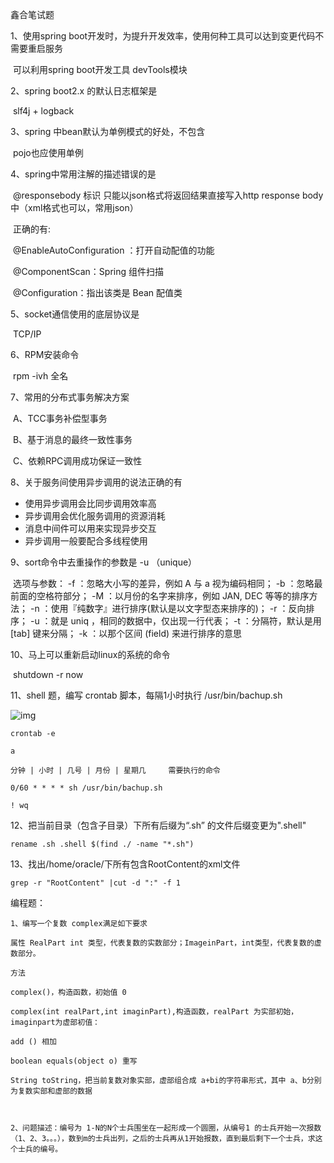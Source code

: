 鑫合笔试题

1、使用spring boot开发时，为提升开发效率，使用何种工具可以达到变更代码不需要重启服务

​	可以利用spring boot开发工具 devTools模块

2、spring boot2.x 的默认日志框架是

​	slf4j + logback

3、spring 中bean默认为单例模式的好处，不包含

​	pojo也应使用单例

4、spring中常用注解的描述错误的是

​	@responsebody 标识 只能以json格式将返回结果直接写入http response body中（xml格式也可以，常用json）

​	正确的有:

​		@EnableAutoConfiguration ：打开自动配值的功能

​		@ComponentScan：Spring 组件扫描

​		@Configuration：指出该类是 Bean 配值类

5、socket通信使用的底层协议是

​	TCP/IP

6、RPM安装命令

​	rpm -ivh 全名

7、常用的分布式事务解决方案

​	A、TCC事务补偿型事务

​	B、基于消息的最终一致性事务

​	C、依赖RPC调用成功保证一致性

8、关于服务间使用异步调用的说法正确的有

- 使用异步调用会比同步调用效率高
- 异步调用会优化服务调用的资源消耗
- 消息中间件可以用来实现异步交互
- 异步调用一般要配合多线程使用

9、sort命令中去重操作的参数是 -u  （unique）

​	选项与参数：
 -f  ：忽略大小写的差异，例如 A 与 a 视为编码相同；
 -b  ：忽略最前面的空格符部分；
 -M  ：以月份的名字来排序，例如 JAN, DEC 等等的排序方法；
 -n  ：使用『纯数字』进行排序(默认是以文字型态来排序的)；
 -r  ：反向排序；
 -u  ：就是 uniq ，相同的数据中，仅出现一行代表；
 -t  ：分隔符，默认是用 [tab] 键来分隔；
 -k  ：以那个区间 (field) 来进行排序的意思

10、马上可以重新启动linux的系统的命令 

​	shutdown -r now

11、shell 题，编写 crontab 脚本，每隔1小时执行 /usr/bin/bachup.sh

![img](D:\git\note\images\aHR0cHM6Ly9pbWFnZXMyMDE4LmNuYmxvZ3MuY29tL2Jsb2cvNzMzMzkyLzIwMTgwNS83MzMzOTItMjAxODA1MzAxMTI1NDk3MzUtNzkzMDk5OTcxLnBuZw)

```shell
crontab -e 

a

分钟 | 小时 | 几号 | 月份 | 星期几		需要执行的命令

0/60 * * * * sh /usr/bin/bachup.sh

! wq
```

12、把当前目录（包含子目录）下所有后缀为“.sh” 的文件后缀变更为".shell"

```shell
rename .sh .shell $(find ./ -name "*.sh")
```

13、找出/home/oracle/下所有包含RootContent的xml文件

```
grep -r "RootContent" |cut -d ":" -f 1
```

编程题：

```
1、编写一个复数 complex满足如下要求

属性 RealPart int 类型，代表复数的实数部分；ImageinPart，int类型，代表复数的虚数部分。

方法

complex()，构造函数，初始值 0

complex(int realPart,int imaginPart),构造函数，realPart 为实部初始，imaginpart为虚部初值：

add () 相加

boolean equals(object o) 重写 

String toString，把当前复数对象实部，虚部组合成 a+bi的字符串形式，其中 a、b分别为复数实部和虚部的数据



2、问题描述：编号为 1-N的N个士兵围坐在一起形成一个圆圈，从编号1 的士兵开始一次报数 （1、2、3。。。），数到m的士兵出列，之后的士兵再从1开始报数，直到最后剩下一个士兵，求这个士兵的编号。





```



